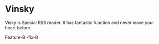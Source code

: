# Vinsky
Visky is Special RSS reader. It has fantastic function and never move your heart before.

Feature-B
-fix-B
